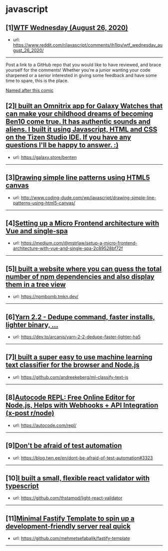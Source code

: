 # javascript
## [1][WTF Wednesday (August 26, 2020)](https://www.reddit.com/r/javascript/comments/ih1lqy/wtf_wednesday_august_26_2020/)
- url: https://www.reddit.com/r/javascript/comments/ih1lqy/wtf_wednesday_august_26_2020/
---
Post a link to a GitHub repo that you would like to have reviewed, and brace yourself for the comments!
Whether you're a junior wanting your code sharpened or a senior interested in giving some feedback and have some time to spare, 
this is the place.

[Named after this comic](https://davidwalsh.name/demo/code-review.png)
## [2][I built an Omnitrix app for Galaxy Watches that can make your childhood dreams of becoming Ben10 come true. It has authentic sounds and aliens. I built it using Javascript, HTML and CSS on the Tizen Studio IDE. If you have any questions I'll be happy to answer. :)](https://www.reddit.com/r/javascript/comments/ii5ly1/i_built_an_omnitrix_app_for_galaxy_watches_that/)
- url: https://galaxy.store/benten
---

## [3][Drawing simple line patterns using HTML5 canvas](https://www.reddit.com/r/javascript/comments/ii35v2/drawing_simple_line_patterns_using_html5_canvas/)
- url: http://www.coding-dude.com/wp/javascript/drawing-simple-line-patterns-using-html5-canvas/
---

## [4][Setting up a Micro Frontend architecture with Vue and single-spa](https://www.reddit.com/r/javascript/comments/ii4kal/setting_up_a_micro_frontend_architecture_with_vue/)
- url: https://medium.com/@mstrlaw/setup-a-micro-frontend-architecture-with-vue-and-single-spa-2c89528bf72f
---

## [5][I built a website where you can guess the total number of npm dependencies and also display them in a tree view](https://www.reddit.com/r/javascript/comments/ihsupi/i_built_a_website_where_you_can_guess_the_total/)
- url: https://npmbomb.tmkn.dev/
---

## [6][Yarn 2.2 - Dedupe command, faster installs, lighter binary, ...](https://www.reddit.com/r/javascript/comments/ii60en/yarn_22_dedupe_command_faster_installs_lighter/)
- url: https://dev.to/arcanis/yarn-2-2-dedupe-faster-lighter-ha5
---

## [7][I built a super easy to use machine learning text classifier for the browser and Node.js](https://www.reddit.com/r/javascript/comments/ihpyu7/i_built_a_super_easy_to_use_machine_learning_text/)
- url: https://github.com/andreekeberg/ml-classify-text-js
---

## [8][Autocode REPL: Free Online Editor for Node.js, Helps with Webhooks + API Integration (x-post r/node)](https://www.reddit.com/r/javascript/comments/ihovln/autocode_repl_free_online_editor_for_nodejs_helps/)
- url: https://autocode.com/repl/
---

## [9][Don't be afraid of test automation](https://www.reddit.com/r/javascript/comments/ii711w/dont_be_afraid_of_test_automation/)
- url: https://blog.twn.ee/en/dont-be-afraid-of-test-automation#3323
---

## [10][I built a small, flexible react validator with typescript](https://www.reddit.com/r/javascript/comments/ii5fb2/i_built_a_small_flexible_react_validator_with/)
- url: https://github.com/thstamod/light-react-validator
---

## [11][Minimal Fastify Template to spin up a development-friendly server real quick](https://www.reddit.com/r/javascript/comments/ii6sg1/minimal_fastify_template_to_spin_up_a/)
- url: https://github.com/mehmetsefabalik/fastify-template
---

